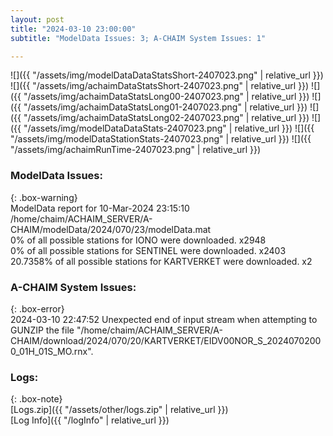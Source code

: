 ```yaml
---
layout: post
title: "2024-03-10 23:00:00"
subtitle: "ModelData Issues: 3; A-CHAIM System Issues: 1"

---
```


![]({{ "/assets/img/modelDataDataStatsShort-2407023.png" | relative_url }})
![]({{ "/assets/img/achaimDataStatsShort-2407023.png" | relative_url }})
![]({{ "/assets/img/achaimDataStatsLong00-2407023.png" | relative_url }})
![]({{ "/assets/img/achaimDataStatsLong01-2407023.png" | relative_url }})
![]({{ "/assets/img/achaimDataStatsLong02-2407023.png" | relative_url }})
![]({{ "/assets/img/modelDataDataStats-2407023.png" | relative_url }})
![]({{ "/assets/img/modelDataStationStats-2407023.png" | relative_url }})
![]({{ "/assets/img/achaimRunTime-2407023.png" | relative_url }})


### ModelData Issues:  
  
{: .box-warning}  
 ModelData report for 10-Mar-2024 23:15:10   
 /home/chaim/ACHAIM_SERVER/A-CHAIM/modelData/2024/070/23/modelData.mat   
 0% of all possible stations for IONO were downloaded. x2948   
 0% of all possible stations for SENTINEL were downloaded. x2403   
 20.7358% of all possible stations for KARTVERKET were downloaded. x2   
  
### A-CHAIM System Issues:  
  
{: .box-error}  
2024-03-10 22:47:52 Unexpected end of input stream when attempting to GUNZIP the file "/home/chaim/ACHAIM_SERVER/A-CHAIM/download/2024/070/20/KARTVERKET/EIDV00NOR_S_20240702000_01H_01S_MO.rnx".  

### Logs:  
  
{: .box-note}  
[Logs.zip]({{ "/assets/other/logs.zip" | relative_url }})  
[Log Info]({{ "/logInfo" | relative_url }})  
